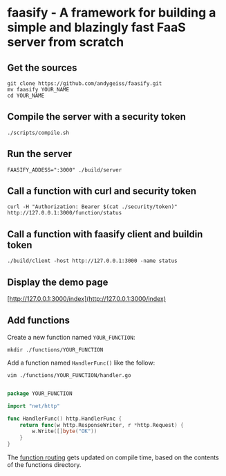 # faasify - A framework for building a simple and blazingly fast FaaS server from scratch

## Get the sources

    git clone https://github.com/andygeiss/faasify.git
    mv faasify YOUR_NAME
    cd YOUR_NAME

## Compile the server with a security token

    ./scripts/compile.sh

## Run the server

    FAASIFY_ADDESS=":3000" ./build/server

## Call a function with curl and security token

    curl -H "Authorization: Bearer $(cat ./security/token)" http://127.0.0.1:3000/function/status

## Call a function with faasify client and buildin token

    ./build/client -host http://127.0.0.1:3000 -name status

## Display the demo page

[http://127.0.0.1:3000/index](http://127.0.0.1:3000/index)

## Add functions

Create a new function named <code>YOUR_FUNCTION</code>:

    mkdir ./functions/YOUR_FUNCTION

Add a function named <code>HandlerFunc()</code> like the follow:
    
    vim ./functions/YOUR_FUNCTION/handler.go

```go

package YOUR_FUNCTION

import "net/http"

func HandlerFunc() http.HandlerFunc {
	return func(w http.ResponseWriter, r *http.Request) {
		w.Write([]byte("OK"))
	}
}
```

The [function routing](/internal/http/server/router.go) gets updated on compile time, based on the contents of the functions directory.
